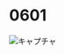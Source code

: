 # 0601
![キャプチャ](https://user-images.githubusercontent.com/70077254/171351965-b60f4815-683a-41ba-b940-e6f86af0a269.PNG)

